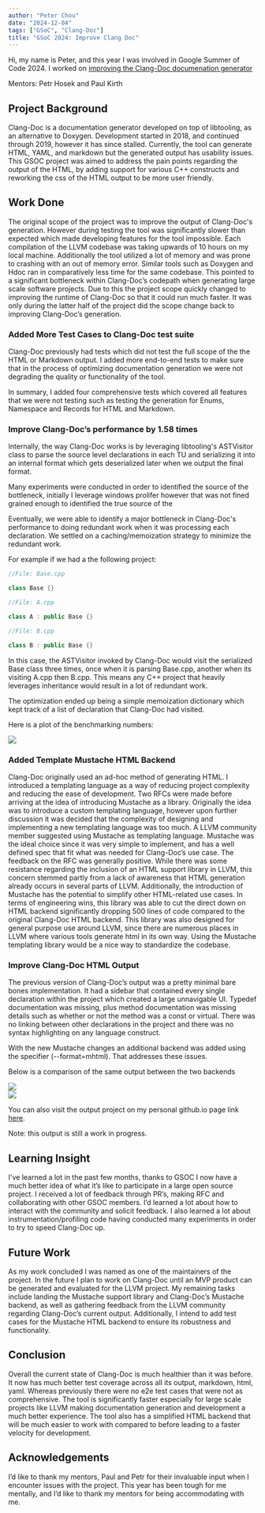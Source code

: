 ```yaml
---
author: "Peter Chou"
date: "2024-12-04"
tags: ["GSoC", "Clang-Doc"]
title: "GSoC 2024: Improve Clang Doc"
---
```


Hi, my name is Peter, and this year I was involved in Google Summer of Code 2024. I worked on [improving the Clang-Doc documenation generator](https://discourse.llvm.org/t/improve-Clang-Doc-usability/76996)

Mentors: Petr Hosek and Paul Kirth

## Project Background

Clang-Doc is a documentation generator developed on top of libtooling, as an
alternative to Doxygen. Development started in 2018, and continued through 2019,
however it has since stalled. Currently, the tool can generate HTML, YAML, and markdown but the generated output has usability issues. This GSOC project was aimed to address the pain points regarding the output of the HTML, by adding support for various C++ constructs and reworking the css of the HTML output to be more user friendly.

## Work Done

The original scope of the project was to improve the output of Clang-Doc's generation. However during testing the tool was significantly slower than expected which made developing features for the tool impossible. 
Each compilation of the LLVM codebase was taking upwards of 10 hours on my local machine. Additionally the tool utilized a lot of memory and was prone to crashing with an out of memory error. Similar tools such as Doxygen and Hdoc ran in comparatively less time for the same codebase. This pointed to a significant bottleneck within Clang-Doc’s codepath when generating large scale software projects. Due to this the project scope quickly changed to improving the runtime of Clang-Doc so that it could run much faster. It was only during the latter half of the project did the scope change back to improving Clang-Doc’s generation.

### Added More Test Cases to Clang-Doc test suite


Clang-Doc previously had tests which did not test the full scope of the the HTML or Markdown output. I added more end-to-end tests to make sure that in the process of optimizing documentation generation we were not degrading the quality or functionality of the tool. 

In summary, I added four comprehensive tests which covered all features that we were not testing such as testing the generation for Enums, Namespace and Records for HTML and Markdown.

### Improve Clang-Doc’s performance by 1.58 times 

Internally, the way Clang-Doc works is by leveraging libtooling's ASTVisitor class to parse the source level declarations in each TU and serializing it into an internal format which gets deserialized later when we output the final format. 

Many experiments were conducted in order to identified the source of the bottleneck, initially I leverage windows prolifer however that was not fined grained enough to identified the true source of the 

Eventually, we were able to identify a major bottleneck in Clang-Doc's performance to doing redundant work when it was processing each declaration. We settled on a caching/memoization strategy to minimize the redundant work.

For example if we had a the following project: 

```cpp
//File: Base.cpp

class Base {}
```


```cpp
//File: A.cpp

class A : public Base {}
```

```cpp
//File: B.cpp

class B : public Base {}
```

In this case, the ASTVisitor invoked by Clang-Doc would visit the serialized Base class three times, once when it is parsing Base.cpp, another when its visiting A.cpp then B.cpp. This means any C++ project that heavily leverages inheritance would result in a lot of redundant work. 

The optimization ended up being a simple memoization dictionary which kept track of a list of declaration that Clang-Doc had visited. 

Here is a plot of the benchmarking numbers:

<div style="margin:0 auto;">
  <img src="/img/Clang-Doc-benchmark-numbers.png"><br/>
</div>


### Added Template Mustache HTML Backend

Clang-Doc originally used an ad-hoc method of generating HTML. I introduced a templating language as a way of reducing project complexity and reducing the ease of development. Two RFCs were made before arriving at the idea of introducing Mustache as a library. Originally the idea was to introduce a custom templating language, however upon further discussion it was decided that the complexity of designing and implementing a new templating language was too much.
A LLVM community member suggested using Mustache as templating language. 
Mustache was the ideal choice since it was very simple to implement, and has a well defined spec that fit what was needed for Clang-Doc’s use case. The feedback on the RFC was generally positive. While there was some resistance regarding the inclusion of an HTML support library in LLVM, this concern stemmed partly from a lack of awareness that HTML generation already occurs in several parts of LLVM. Additionally, the introduction of Mustache has the potential to simplify other HTML-related use cases.
In terms of engineering wins, this library was able to cut the direct down on HTML backend significantly dropping 500 lines of code compared to the original Clang-Doc HTML backend. This library was also designed for general purpose use around LLVM, since there are numerous places in LLVM where various tools generate html in its own way. Using the Mustache templating library would be a nice way to standardize the codebase. 

### Improve Clang-Doc HTML Output

The previous version of Clang-Doc’s output was a pretty minimal bare bones implementation. It had a sidebar that contained every single declaration within the project which created a large unnavigable UI. Typedef documentation was missing, plus method documentation was missing details such as whether or not the method was a const or virtual. There was no linking between other declarations in the project and there was no syntax highlighting on any language construct.

With the new Mustache changes an additional backend was added using the specifier (--format=mhtml). That addresses these issues. 

Below is a comparison of the same output between the two backends


<div style="margin:0 auto;">
  <img src="/img/Clang-Doc-old-html-output.png"><br/>
</div>

<div style="margin:0 auto;">
  <img src="/img/Clang-Doc-new-output.png"><br/>
</div>

You can also visit the output project on my personal github.io page link
[here](https://peterchou1.github.io/).

Note: this output is still a work in progress.

## Learning Insight

I've learned a lot in the past few months, thanks to GSOC I now have a much better idea of what it’s like to participate in a large open source project. I received a lot of feedback through PR’s, making RFC and collaborating with other GSOC members. I’d learned a lot about how to interact with the community and solicit feedback. I also learned a lot about instrumentation/profiling code having conducted many experiments in order to try to speed Clang-Doc up.

## Future Work

As my work concluded I was named as one of the maintainers of the project. In the future I plan to work on Clang-Doc until an MVP product can be generated and evaluated for the LLVM project. My remaining tasks include landing the Mustache support library and Clang-Doc’s Mustache backend, as well as gathering feedback from the LLVM community regarding Clang-Doc’s current output. Additionally, I intend to add test cases for the Mustache HTML backend to ensure its robustness and functionality.


## Conclusion

Overall the current state of Clang-Doc is much healthier than it was before. It now has much better test coverage across all its output, markdown, html, yaml. Whereas previously there were no e2e test cases that were not as comprehensive. The tool is significantly faster especially for large scale projects like LLVM making documentation generation and development a much better experience.
The tool also has a simplified HTML backend that will be much easier to work with compared to before leading to a faster velocity for development. 


## Acknowledgements

I’d like to thank my mentors, Paul and Petr for their invaluable input when I encounter issues with the project. This year has been tough for me mentally, and I’d like to thank my mentors for being accommodating with me. 
